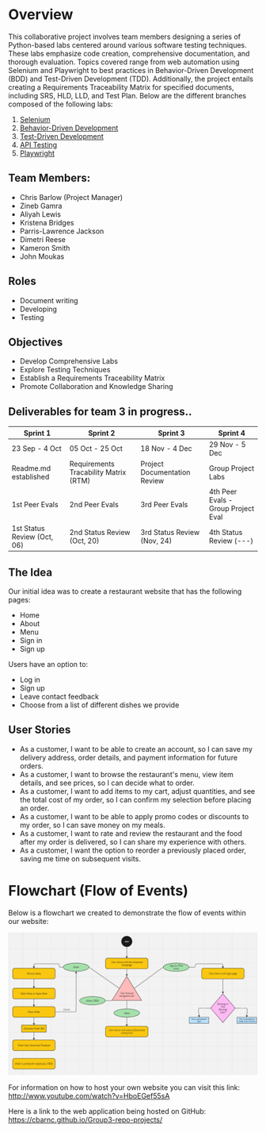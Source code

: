 # Overview
This collaborative project involves team members designing a series of Python-based labs centered around various software testing techniques. These labs emphasize code creation, comprehensive documentation, and thorough evaluation. Topics covered range from web automation using Selenium and Playwright to best practices in Behavior-Driven Development (BDD) and Test-Driven Development (TDD). Additionally, the project entails creating a Requirements Traceability Matrix for specified documents, including SRS, HLD, LLD, and Test Plan. Below are the different branches composed of the following labs:

1. [Selenium](https://github.com/CbarNC/Group3-repo-projects/tree/Selenium)
2. [Behavior-Driven Development](https://github.com/CbarNC/Group3-repo-projects/tree/Behavior-Driven-Development-(BDD)) 
3. [Test-Driven Development](https://github.com/CbarNC/Group3-repo-projects/tree/Test-Driven-Development---(TDD)) 
4. [API Testing](https://github.com/CbarNC/Group3-repo-projects/tree/API-Testing) 
5. [Playwright](https://github.com/CbarNC/Group3-repo-projects/tree/Playwright) 

## Team Members:
- Chris Barlow (Project Manager)
- Zineb Gamra
- Aliyah Lewis
- Kristena Bridges
- Parris-Lawrence Jackson
- Dimetri Reese
- Kameron Smith
- John Moukas

## Roles
- Document writing
- Developing
- Testing

## Objectives

- Develop Comprehensive Labs
- Explore Testing Techniques
- Establish a Requirements Traceability Matrix
- Promote Collaboration and Knowledge Sharing

## Deliverables for team 3 in progress..

|     Sprint 1      |    Sprint 2      |     Sprint 3      |      Sprint 4     |
| ----------------- | ---------------- | ----------------- | ----------------- |
|   23 Sep - 4 Oct  | 05 Oct - 25 Oct  |  18 Nov - 4 Dec   |  29 Nov - 5 Dec   |
| Readme.md established  | Requirements Tracability Matrix (RTM)| Project Documentation Review| Group Project Labs|
| 1st Peer Evals | 2nd Peer Evals | 3rd Peer Evals | 4th Peer Evals - Group Project Eval |
| 1st Status Review (Oct, 06)| 2nd Status Review (Oct, 20) | 3rd Status Review (Nov, 24)| 4th Status Review (---)|

## The Idea
Our initial idea was to create a restaurant website that has the following pages:

- Home
- About
- Menu
- Sign in
- Sign up

Users have an option to:
- Log in
- Sign up
- Leave contact feedback
- Choose from a list of different dishes we provide

## User Stories 
-	As a customer, I want to be able to create an account, so I can save my delivery address, order details, and payment information for future orders.
-	As a customer, I want to browse the restaurant's menu, view item details, and see prices, so I can decide what to order.
-	As a customer, I want to add items to my cart, adjust quantities, and see the total cost of my order, so I can confirm my selection before placing an order.
-	As a customer, I want to be able to apply promo codes or discounts to my order, so I can save money on my meals.
-	As a customer, I want to rate and review the restaurant and the food after my order is delivered, so I can share my experience with others.
-	As a customer, I want the option to reorder a previously placed order, saving me time on subsequent visits.

# Flowchart (Flow of Events)
Below is a flowchart we created to demonstrate the flow of events within our website:

![flowchart](https://github.com/3osmic/Group3-repo-projects/blob/Selenium/flowchart.png?raw=true)

For information on how to host your own website you can visit this link: http://www.youtube.com/watch?v=HboEGef55sA


Here is a link to the web application being hosted on GitHub: https://cbarnc.github.io/Group3-repo-projects/

